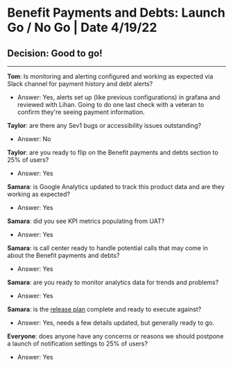 # Benefit Payments and Debts: Launch Go / No Go | Date 4/19/22

## Decision: Good to go!

---

**Tom**: Is monitoring and alerting configured and working as expected via Slack channel for payment history and debt alerts?
- Answer: Yes, alerts set up (like previous configurations) in grafana and reviewed with Lihan. Going to do one last check with a veteran to confirm they're seeing payment information.

**Taylor**: are there any Sev1 bugs or accessibility issues outstanding?
- Answer: No

**Taylor**: are you ready to flip on the Benefit payments and debts section to 25% of users?
- Answer: Yes

**Samara**: is Google Analytics updated to track this product data and are they working as expected?
- Answer: Yes

**Samara**: did you see KPI metrics populating from UAT?
- Answer: Yes

**Samara**: is call center ready to handle potential calls that may come in about the Benefit payments and debts?
- Answer: Yes

**Samara**: are you ready to monitor analytics data for trends and problems?
- Answer: Yes

**Samara**: is the [release plan](https://github.com/department-of-veterans-affairs/va.gov-team/blob/master/products/identity-personalization/my-va/payment-history/product/release-plan.md) complete and ready to execute against?
- Answer: Yes, needs a few details updated, but generally ready to go.

**Everyone**: does anyone have any concerns or reasons we should postpone a launch of notification settings to 25% of users?
- Answer: Yes 
